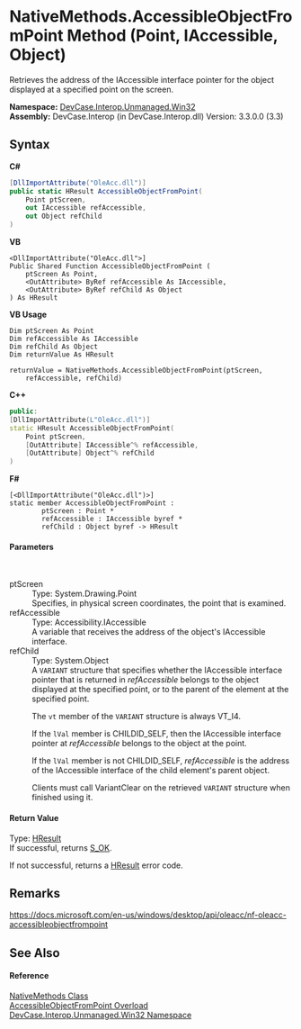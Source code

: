 # NativeMethods.AccessibleObjectFromPoint Method (Point, IAccessible, Object)
 

Retrieves the address of the IAccessible interface pointer for the object displayed at a specified point on the screen.

**Namespace:**&nbsp;<a href="N_DevCase_Interop_Unmanaged_Win32">DevCase.Interop.Unmanaged.Win32</a><br />**Assembly:**&nbsp;DevCase.Interop (in DevCase.Interop.dll) Version: 3.3.0.0 (3.3)

## Syntax

**C#**<br />
``` C#
[DllImportAttribute("OleAcc.dll")]
public static HResult AccessibleObjectFromPoint(
	Point ptScreen,
	out IAccessible refAccessible,
	out Object refChild
)
```

**VB**<br />
``` VB
<DllImportAttribute("OleAcc.dll">]
Public Shared Function AccessibleObjectFromPoint ( 
	ptScreen As Point,
	<OutAttribute> ByRef refAccessible As IAccessible,
	<OutAttribute> ByRef refChild As Object
) As HResult
```

**VB Usage**<br />
``` VB Usage
Dim ptScreen As Point
Dim refAccessible As IAccessible
Dim refChild As Object
Dim returnValue As HResult

returnValue = NativeMethods.AccessibleObjectFromPoint(ptScreen, 
	refAccessible, refChild)
```

**C++**<br />
``` C++
public:
[DllImportAttribute(L"OleAcc.dll")]
static HResult AccessibleObjectFromPoint(
	Point ptScreen, 
	[OutAttribute] IAccessible^% refAccessible, 
	[OutAttribute] Object^% refChild
)
```

**F#**<br />
``` F#
[<DllImportAttribute("OleAcc.dll")>]
static member AccessibleObjectFromPoint : 
        ptScreen : Point * 
        refAccessible : IAccessible byref * 
        refChild : Object byref -> HResult 

```


#### Parameters
&nbsp;<dl><dt>ptScreen</dt><dd>Type: System.Drawing.Point<br />Specifies, in physical screen coordinates, the point that is examined.</dd><dt>refAccessible</dt><dd>Type: Accessibility.IAccessible<br />A variable that receives the address of the object's IAccessible interface.</dd><dt>refChild</dt><dd>Type: System.Object<br />A `VARIANT` structure that specifies whether the IAccessible interface pointer that is returned in *refAccessible* belongs to the object displayed at the specified point, or to the parent of the element at the specified point. 

 The `vt` member of the `VARIANT` structure is always VT_I4. 

 If the `lVal` member is CHILDID_SELF, then the IAccessible interface pointer at *refAccessible* belongs to the object at the point. 

 If the `lVal` member is not CHILDID_SELF, *refAccessible* is the address of the IAccessible interface of the child element's parent object. 

 Clients must call VariantClear on the retrieved `VARIANT` structure when finished using it.</dd></dl>

#### Return Value
Type: <a href="T_DevCase_Interop_Unmanaged_Win32_Enums_HResult">HResult</a><br />If successful, returns <a href="T_DevCase_Interop_Unmanaged_Win32_Enums_HResult">S_OK</a>. 

 If not successful, returns a <a href="T_DevCase_Interop_Unmanaged_Win32_Enums_HResult">HResult</a> error code.

## Remarks
<a href="https://docs.microsoft.com/en-us/windows/desktop/api/oleacc/nf-oleacc-accessibleobjectfrompoint" target="_blank">https://docs.microsoft.com/en-us/windows/desktop/api/oleacc/nf-oleacc-accessibleobjectfrompoint</a>

## See Also


#### Reference
<a href="T_DevCase_Interop_Unmanaged_Win32_NativeMethods">NativeMethods Class</a><br /><a href="Overload_DevCase_Interop_Unmanaged_Win32_NativeMethods_AccessibleObjectFromPoint">AccessibleObjectFromPoint Overload</a><br /><a href="N_DevCase_Interop_Unmanaged_Win32">DevCase.Interop.Unmanaged.Win32 Namespace</a><br />